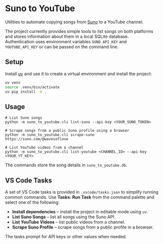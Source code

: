 # Suno to YouTube

Utilities to automate copying songs from [Suno](https://suno.ai/) to a YouTube channel.

The project currently provides simple tools to list songs on both platforms and
stores information about them in a local SQLite database. Authentication uses
environment variables `SUNO_API_KEY` and `YOUTUBE_API_KEY` or can be passed on
the command line.

## Setup

Install [uv](https://github.com/astral-sh/uv) and use it to create a virtual
environment and install the project:

```bash
uv venv
source .venv/bin/activate
uv pip install -e .
```

## Usage

```
# List Suno songs
python -m suno_to_youtube.cli list-suno --api-key <YOUR_SUNO_TOKEN>

# Scrape songs from a public Suno profile using a browser
python -m suno_to_youtube.cli scrape-suno https://suno.com/@wavesoflove

# List YouTube videos from a channel
python -m suno_to_youtube.cli list-youtube <CHANNEL_ID> --api-key <YOUR_YT_KEY>
```

The commands store the song details in `suno_to_youtube.db`.

## VS Code Tasks

A set of VS Code tasks is provided in `.vscode/tasks.json` to simplify running
common commands. Use **Tasks: Run Task** from the command palette and select
one of the following:

- **Install dependencies** – install the project in editable mode using `uv`.
- **List Suno Songs** – list all songs using the Suno API.
- **List YouTube Videos** – list public videos from a channel.
- **Scrape Suno Profile** – scrape songs from a public profile in a browser.

The tasks prompt for API keys or other values when needed.
